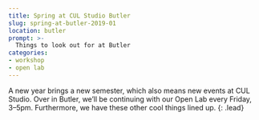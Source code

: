 ```yaml
---
title: Spring at CUL Studio Butler
slug: spring-at-butler-2019-01
location: butler
prompt: >-
  Things to look out for at Butler
categories:
- workshop
- open lab
---
```


A new year brings a new semester, which also means new events at CUL Studio.
Over in Butler, we’ll be continuing with our Open Lab every Friday, 3–5pm.
Furthermore, we have these other cool things lined up.
{: .lead}
